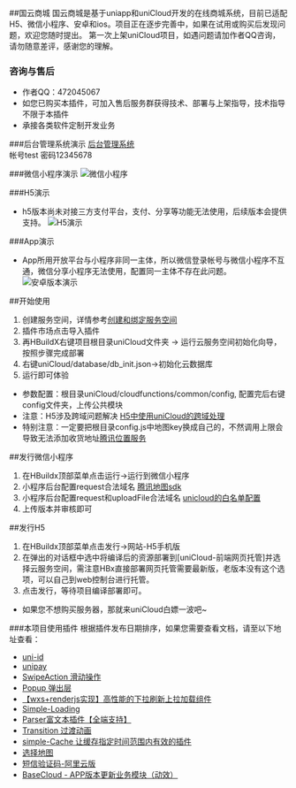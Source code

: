 ##国云商城
国云商城是基于uniapp和uniCloud开发的在线商城系统，目前已适配H5、微信小程序、安卓和ios。项目正在逐步完善中，如果在试用或购买后发现问题，欢迎您随时提出。
第一次上架uniCloud项目，如遇问题请加作者QQ咨询，请勿随意差评，感谢您的理解。

### 咨询与售后
* 作者QQ：472045067
* 如您已购买本插件，可加入售后服务群获得技术、部署与上架指导，技术指导不限于本插件
* 承接各类软件定制开发业务

###后台管理系统演示
[后台管理系统](https://tx-cloud-mix-mall-d6944c-1302673523.tcloudbaseapp.com/admin/index.html)  
帐号test 密码12345678

###微信小程序演示
![微信小程序](https://vkceyugu.cdn.bspapp.com/VKCEYUGU-mix-mall-admin/451ccc60-d285-11ea-8a36-ebb87efcf8c0.jpg)

###H5演示
* h5版本尚未对接三方支付平台，支付、分享等功能无法使用，后续版本会提供支持。
![H5演示](https://vkceyugu.cdn.bspapp.com/VKCEYUGU-mix-mall-admin/e51c3ad0-d284-11ea-81ea-f115fe74321c.png)

###App演示
* App所用开放平台与小程序非同一主体，所以微信登录帐号与微信小程序不互通，微信分享小程序无法使用，配置同一主体不存在此问题。
![安卓版本演示](https://7478-tx-cloud-mix-mall-d6944c-1302673523.tcb.qcloud.la/1599142095177614441.jpg)

##开始使用
1. 创建服务空间，详情参考[创建和绑定服务空间](https://uniapp.dcloud.net.cn/uniCloud/quickstart?id=%e5%88%9b%e5%bb%ba%e5%92%8c%e7%bb%91%e5%ae%9a%e6%9c%8d%e5%8a%a1%e7%a9%ba%e9%97%b4) 
2. 插件市场点击导入插件
3. 再HBuildX右键项目根目录uniCloud文件夹 -> 运行云服务空间初始化向导，按照步骤完成部署
4. 右键uniCloud/database/db_init.json->初始化云数据库
5. 运行即可体验

* 参数配置：根目录uniCloud/cloudfunctions/common/config, 配置完后右键config文件夹，上传公共模块
* 注意：H5涉及跨域问题解决 [H5中使用uniCloud的跨域处理](https://uniapp.dcloud.io/uniCloud/quickstart?id=useinh5)
* 特别注意：一定要把根目录config.js中地图key换成自己的，不然调用上限会导致无法添加收货地址[腾讯位置服务](https://lbs.qq.com/)

##发行微信小程序
1. 在HBuildx顶部菜单点击运行->运行到微信小程序 
2. 小程序后台配置request合法域名 [腾讯地图sdk](https://apis.map.qq.com)
3. 小程序后台配置request和uploadFile合法域名 [unicloud的白名单配置](https://uniapp.dcloud.io/uniCloud/quickstart?id=%e5%b0%8f%e7%a8%8b%e5%ba%8f%e4%b8%ad%e4%bd%bf%e7%94%a8unicloud%e7%9a%84%e7%99%bd%e5%90%8d%e5%8d%95%e9%85%8d%e7%bd%ae)
4. 上传版本并审核即可

##发行H5
1. 在HBuildx顶部菜单点击发行->网站-H5手机版
2. 在弹出的对话框中选中将编译后的资源部署到[uniCloud-前端网页托管]并选择云服务空间，需注意HBx直接部署网页托管需要最新版，老版本没有这个选项，可以自己到web控制台进行托管。
3. 点击发行，等待项目编译部署即可。 
* 如果您不想购买服务器，那就来uniCloud白嫖一波吧~


###本项目使用插件
根据插件发布日期排序，如果您需要查看文档，请至以下地址查看：
* [uni-id](https://uniapp.dcloud.io/uniCloud/uni-id)
* [unipay](https://uniapp.dcloud.io/uniCloud/unipay)
* [SwipeAction 滑动操作](https://ext.dcloud.net.cn/plugin?id=181)
* [Popup 弹出层](https://ext.dcloud.net.cn/plugin?id=329)
* [【wxs+renderjs实现】高性能的下拉刷新上拉加载组件](https://ext.dcloud.net.cn/plugin?id=343)
* [Simple-Loading](https://ext.dcloud.net.cn/plugin?id=397)
* [Parser富文本插件【全端支持】](https://ext.dcloud.net.cn/plugin?id=805)
* [Transition 过渡动画](https://ext.dcloud.net.cn/plugin?id=985)
* [simple-Cache 让缓存指定时间范围内有效的插件](https://ext.dcloud.net.cn/plugin?id=1129)
* [选择地图](https://ext.dcloud.net.cn/plugin?id=1133)
* [短信验证码-阿里云版](https://ext.dcloud.net.cn/plugin?id=1947)
* [BaseCloud - APP版本更新业务模块（动效）](https://ext.dcloud.net.cn/plugin?id=2510)





